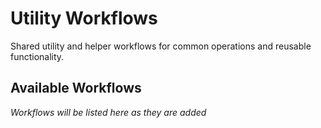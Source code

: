 # Utility Workflows

Shared utility and helper workflows for common operations and reusable functionality.

## Available Workflows

*Workflows will be listed here as they are added*
